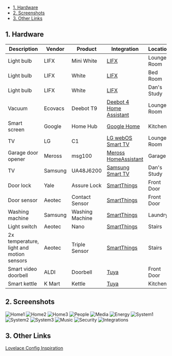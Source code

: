 - [1. Hardware](#1-hardware)
- [2. Screenshots](#2-screenshots)
- [3. Other Links](#3-other-links)

## 1. Hardware

| Description                              | Vendor  | Product         | Integration                                                                          | Location    |
| ---------------------------------------- | ------- | --------------- | ------------------------------------------------------------------------------------ | ----------- |
| Light bulb                               | LIFX    | Mini White      | [LIFX](https://www.home-assistant.io/integrations/lifx)                              | Lounge Room |
| Light bulb                               | LIFX    | White           | [LIFX](https://www.home-assistant.io/integrations/lifx)                              | Bed Room    |
| Light bulb                               | LIFX    | White           | [LIFX](https://www.home-assistant.io/integrations/lifx)                              | Dan's Study |
| Vacuum                                   | Ecovacs | Deebot T9       | [Deebot 4 Home Assistant](https://github.com/DeebotUniverse/Deebot-4-Home-Assistant) | Lounge Room |
| Smart screen                             | Google  | Home Hub        | [Google Home](https://github.com/leikoilja/ha-google-home)                           | Kitchen     |
| TV                                       | LG      | C1              | [LG webOS Smart TV](https://www.home-assistant.io/integrations/webostv)              | Lounge Room |
| Garage door opener                       | Meross  | msg100          | [Meross HomeAssistant](https://github.com/albertogeniola/meross-homeassistant)       | Garage      |
| TV                                       | Samsung | UA48J6200       | [Samsung Smart TV](https://www.home-assistant.io/integrations/samsungtv)             | Dan's Study |
| Door lock                                | Yale    | Assure Lock     | [SmartThings](https://www.home-assistant.io/integrations/smartthings)                | Front Door  |
| Door sensor                              | Aeotec  | Contact Sensor  | [SmartThings](https://www.home-assistant.io/integrations/smartthings)                | Front Door  |
| Washing machine                          | Samsung | Washing Machine | [SmartThings](https://www.home-assistant.io/integrations/smartthings)                | Laundry     |
| Light switch                             | Aeotec  | Nano            | [SmartThings](https://www.home-assistant.io/integrations/smartthings)                | Stairs      |
| 2x temperature, light and motion sensors | Aeotec  | Triple Sensor   | [SmartThings](https://www.home-assistant.io/integrations/smartthings)                | Stairs      |
| Smart video doorbell                     | ALDI    | Doorbell        | [Tuya](https://www.home-assistant.io/integrations/tuya/)                             | Front Door  |
| Smart kettle                             | K Mart  | Kettle          | [Tuya](https://www.home-assistant.io/integrations/tuya/)                             | Kitchen     |


## 2. Screenshots

![Home1](www/img/home1.png)
![Home2](www/img/home2.png)
![Home3](www/img/home3.png)
![People](www/img/people.png)
![Media](www/img/media.png)
![Energy](www/img/energy.png)
![System1](www/img/system1.png)
![System2](www/img/system2.png)
![System3](www/img/system3.png)
![Music](www/img/music.png)
![Security](www/img/security.png)
![Integrations](www/img/integrations.png)

## 3. Other Links

[Lovelace Config Inspiration](https://github.com/matt8707/hass-config)
